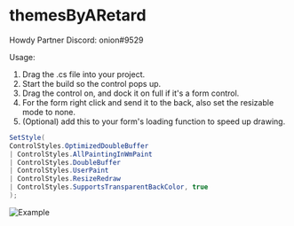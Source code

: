 # themesByARetard

Howdy Partner
Discord: onion#9529

Usage: 
1. Drag the .cs file into your project.
2. Start the build so the control pops up.
3. Drag the control on, and dock it on full if it's a form control.
4. For the form right click and send it to the back, also set the resizable mode to none.
5. (Optional) add this to your form's loading function to speed up drawing.
```c#
SetStyle(
ControlStyles.OptimizedDoubleBuffer 
| ControlStyles.AllPaintingInWmPaint 
| ControlStyles.DoubleBuffer 
| ControlStyles.UserPaint 
| ControlStyles.ResizeRedraw 
| ControlStyles.SupportsTransparentBackColor, true
);
```

![Example](https://i.imgur.com/rj7oNUW.png)
